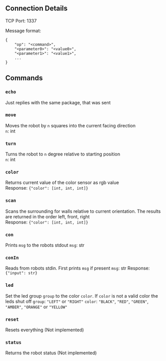 
## Connection Details
TCP Port: 1337

Message format:
```
{
    "op": "<command>",
    "<parameter0>": "<value0>",
    "<parameter1>": "<value1>",
    ...
}
```

## Commands
### `echo`
Just replies with the same package, that was sent

### `move`
Moves the robot by `n` squares into the current facing direction <br>
`n`: int

### `turn`
Turns the robot to `n` degree relative to starting position <br>
`n`: int

### `color`
Returns current value of the color sensor as rgb value <br>
Response: `{"color": [int, int, int]}`

### `scan`
Scans the surrounding for walls relative to current orientation. The results are returned in the order left, front, right <br>
Response: `{"color": [int, int, int]}`

### `con`
Prints `msg` to the robots stdout
`msg`: str

### `conIn`
Reads from robots stdin. First prints `msg` if present
`msg`: str
Response: `{"input": str}`

### `led`
Set the led group `group` to the color `color`. If `color` is not a valid color the leds shut off
`group`: `"LEFT"` or `"RIGHT"`
`color`: `"BLACK"`, `"RED"`, `"GREEN"`, `"AMBER"`, `"ORANGE"` or `"YELLOW"`

### `reset`
Resets everything
(Not implemented)

### `status`
Returns the robot status
(Not implemented)

